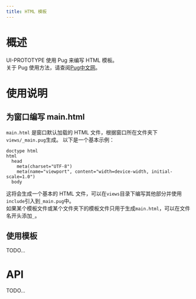 ```yaml
---
title: HTML 模板
---
```


# 概述
UI-PROTOTYPE 使用 Pug 来编写 HTML 模板。  
关于 Pug 使用方法，请查阅[Pug中文网](https://www.pugjs.cn)。

# 使用说明
## 为窗口编写 main.html
`main.html` 是窗口默认加载的 HTML 文件，根据窗口所在文件夹下`views/_main.pug`生成。
以下是一个基本示例：
```pug
doctype html
html
  head
    meta(charset="UTF-8")
    meta(name="viewport", content="width=device-width, initial-scale=1.0")
  body
```
这将会生成一个基本的 HTML 文件，可以在`views`目录下编写其他部分并使用`include`引入到`_main.pug`中。  
如果某个模板文件或某个文件夹下的模板文件只用于生成`main.html`，可以在文件名开头添加`_`。

## 使用模板
TODO...

# API
TODO...
